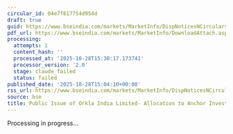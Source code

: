 ```yaml
---
circular_id: 04e7f817754d954d
draft: true
guid: https://www.bseindia.com/markets/MarketInfo/DispNoticesNCirculars.aspx?Noticeid={B54A12FA-82EB-4F0F-A268-67F8B392E2CE}&noticeno=20251028-52&dt=10/28/2025&icount=52&totcount=52&flag=0
pdf_url: https://www.bseindia.com/markets/MarketInfo/DownloadAttach.aspx?id=20251028-52&attachedId=029c84d7-dee9-429e-abf5-2f412618fb5f
processing:
  attempts: 1
  content_hash: ''
  processed_at: '2025-10-28T15:30:17.173741'
  processor_version: '2.0'
  stage: claude_failed
  status: failed
published_date: '2025-10-28T15:04:10+00:00'
rss_url: https://www.bseindia.com/markets/MarketInfo/DispNoticesNCirculars.aspx?Noticeid={B54A12FA-82EB-4F0F-A268-67F8B392E2CE}&noticeno=20251028-52&dt=10/28/2025&icount=52&totcount=52&flag=0
source: bse
title: Public Issue of Orkla India Limited- Allocation to Anchor Investors
---
```


Processing in progress...